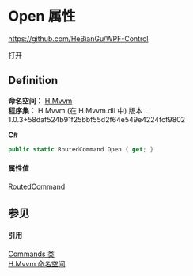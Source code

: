 # Open 属性
https://github.com/HeBianGu/WPF-Control

打开



## Definition
**命名空间：** <a href="2171cdff-f9c4-6682-6b3e-a29f9cee4c25">H.Mvvm</a>  
**程序集：** H.Mvvm (在 H.Mvvm.dll 中) 版本：1.0.3+58daf524b91f25bbf55d2f64e549e4224fcf9802

**C#**
``` C#
public static RoutedCommand Open { get; }
```



#### 属性值
<a href="https://learn.microsoft.com/dotnet/api/system.windows.input.routedcommand" target="_blank" rel="noopener noreferrer">RoutedCommand</a>

## 参见


#### 引用
<a href="1c7eca18-b1fe-2562-741d-43cc0b9044ac">Commands 类</a>  
<a href="2171cdff-f9c4-6682-6b3e-a29f9cee4c25">H.Mvvm 命名空间</a>  
